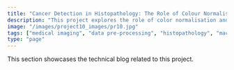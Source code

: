 ```yaml
---
title: "Cancer Detection in Histopathology: The Role of Colour Normalisation in Model Calibration and Performance"
description: "This project explores the role of color normalisation and data augmentation in improving cancer detection accuracy in histopathology images. By analysing the impact of pre-processing techniques like Channel-Based Normalisation, Colour Deconvolution, and CLAHE on model calibration and performance, the study provides valuable insights into scalable and robust AI workflows for medical imaging."
image: "/images/project10_images/pr10.jpg"
tags: ["medical imaging", "data pre-processing", "histopathology", "machine learning", "AI in healthcare"]
type: "page"
---
```


This section showcases the technical blog related to this project. 